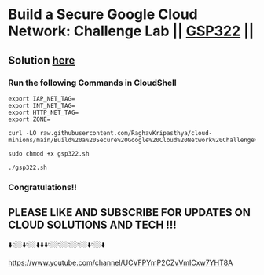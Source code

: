 # Build a Secure Google Cloud Network: Challenge Lab || [GSP322](https://www.cloudskillsboost.google/focuses/12068?parent=catalog) ||

## Solution [here](https://youtu.be/UrjqmMDMf-Q)

### Run the following Commands in CloudShell
```
export IAP_NET_TAG=
export INT_NET_TAG=
export HTTP_NET_TAG=
export ZONE=
```
```
curl -LO raw.githubusercontent.com/RaghavKripasthya/cloud-minions/main/Build%20a%20Secure%20Google%20Cloud%20Network%20Challenge%20Lab/gsp322.sh

sudo chmod +x gsp322.sh

./gsp322.sh
```

### Congratulations!!
## PLEASE LIKE AND SUBSCRIBE FOR UPDATES ON CLOUD SOLUTIONS AND TECH !!!
⬇️👇🏼⬇️👇🏼⬇️⬇️⬇️👇🏼👇🏼👇🏼👇🏼⬇️👇🏼⬇️

https://www.youtube.com/channel/UCVFPYmP2CZvVmICxw7YHT8A
